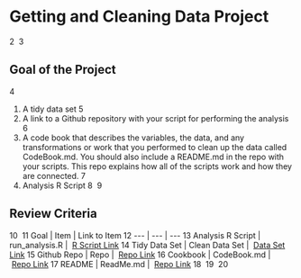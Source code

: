 # Getting and Cleaning Data Project
2
​
3
## Goal of the Project
4
1. A tidy data set 
5
2. A link to a Github repository with your script for performing the analysis 
6
3. A code book that describes the variables, the data, and any transformations or work that you performed to clean up the data called CodeBook.md. You should also include a README.md in the repo with your scripts. This repo explains how all of the scripts work and how they are connected.
7
4. Analysis R Script
8
​
9
## Review Criteria
10
​
11
Goal | Item | Link to Item
12
--- | --- | ---
13
Analysis R Script |  run_analysis.R |  [R Script Link](https://github.com/chelseabrwn/getting-and-cleaning-data)
14
Tidy Data Set |  Clean Data Set |  [Data Set Link](https://github.com/chelseabrwn/getting-and-cleaning-data)
15
Github Repo | Repo |  [Repo Link](https://github.com/chelseabrwn/getting-and-cleaning-data)
16
Cookbook | CodeBook.md |  [Repo Link](https://github.com/chelseabrwn/getting-and-cleaning-data)
17
README | ReadMe.md |  [Repo Link](https://github.com/chelseabrwn/getting-and-cleaning-data)
18
​
19
​
20
